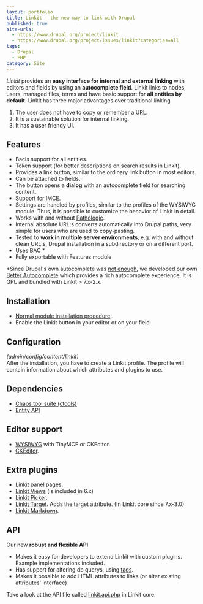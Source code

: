 ```yaml
---
layout: portfolio
title: Linkit - the new way to link with Drupal
published: true
site-urls:
  - https://www.drupal.org/project/linkit
  - https://www.drupal.org/project/issues/linkit?categories=All
tags:
  - Drupal
  - PHP
category: Site
---
```


*Linkit* provides an **easy interface for internal and external linking** with editors and fields by using an
**autocomplete field**. Linkit links to nodes, users, managed files, terms and have basic support for **all entities by
default**. Linkit has three major advantages over traditional linking

<!--more-->

1. The user does not have to copy or remember a URL.
2. It is a sustainable solution for internal linking.
3. It has a user friendy UI.

## Features

* Bacis support for all entities.
* Token support (for better descriptions on search results in Linkit).
* Provides a link button, similar to the ordinary link button in most editors.
* Can be attached to fields.
* The button opens a **dialog** with an autocomplete field for searching content.
* Support for [IMCE](https://www.drupal.org/project/imce "IMCE on Drupal.org").
* Settings are handled by profiles, similar to the profiles of the WYSIWYG module. Thus, it is possible to customize
  the behavior of Linkit in detail.
* Works with and without [Pathologic](https://www.drupal.org/project/pathologic "Pathologic on Drupal.org").
* Internal absolute URL:s converts automatically into Drupal paths, very simple for users who are used to copy-pasting.
* Tested to **work in multiple server environments**, e.g. with and without clean URL:s, Drupal installation in a
  subdirectory or on a different port.
* Uses BAC *
* Fully exportable with Features module

*Since Drupal's own autocomplete was [not enough](http://drupal.org/node/1149488 "Develop custom autocompletion"), we
developed our own [Better Autocomplete](https://github.com/betamos/Better-Autocomplete) which provides a rich
autocomplete experience. It is GPL and bundled with Linkit > 7.x-2.x.

## Installation
* [Normal module installation procedure](http://drupal.org/documentation/install/modules-themes/modules-7).
* Enable the Linkit button in your editor or on your field.

## Configuration
*(admin/config/content/linkit)*<br/>
After the installation, you have to create a Linkit profile. The profile will contain information about which attributes and plugins to use.

## Dependencies
* [Chaos tool suite (ctools)](http://drupal.org/project/ctools "Chaos tool suite (ctools) on Drupal.org")
* [Entity API](https://www.drupal.org/project/entity "Entity API on Drupal.org")

## Editor support
* [WYSIWYG](https://www.drupal.org/project/wysiwyg "Wysiwyg on Drupal.org") with TinyMCE or CKEditor.
* [CKEditor](https://www.drupal.org/project/ckeditor "CKEditor on Drupal.org").

## Extra plugins
* [Linkit panel pages](https://www.drupal.org/project/linkit_panel_pages "Linkit panel pages on Drupal.org").
* [Linkit Views](https://www.drupal.org/project/linkit_views "Linkit Views on Drupal.org") (is included in 6.x)
* [Linkit Picker](https://www.drupal.org/project/linkit_picker "Linkit Picker on Drupal.org").
* [Linkit Target](https://www.drupal.org/project/linkit_target "Linkit Target on Drupal.org").
  Adds the target attribute. (In Linkit core since 7.x-3.0)
* [Linkit Markdown](https://www.drupal.org/project/linkit_markdown "Linkit Markdown on Drupal.org").

## API
Our new **robust and flexible API**

* Makes it easy for developers to extend Linkit with custom plugins. Example implementations included.
* Has support for altering db querys, using [tags](http://api.drupal.org/api/drupal/modules--system--system.api.php/function/hook_query_TAG_alter/7).
* Makes it possible to add HTML attributes to links (or alter existing attributes' interface)

Take a look at the API file called [linkit.api.php](http://cgit.drupalcode.org/linkit/tree/linkit.api.php) in Linkit
core.
